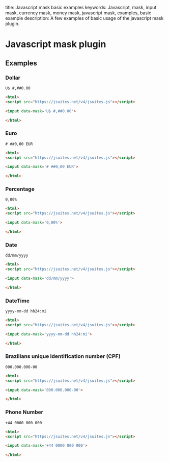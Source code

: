 title: Javascript mask basic examples
keywords: Javascript, mask, input mask, currency mask, money mask, javascript mask, examples, basic example
description: A few examples of basic usage of the javascript mask plugin.

Javascript mask plugin
======================

Examples
--------

### Dollar

`U$ #,##0.00`

```html
<html>
<script src="https://jsuites.net/v4/jsuites.js"></script>

<input data-mask='U$ #,##0.00'>

</html>
```

### Euro

`# ##0,00 EUR`

```html
<html>
<script src="https://jsuites.net/v4/jsuites.js"></script>

<input data-mask='# ##0,00 EUR'>

</html>
```

### Percentage

`0,00%`

```html
<html>
<script src="https://jsuites.net/v4/jsuites.js"></script>

<input data-mask='0,00%'>

</html>
```

### Date

`dd/mm/yyyy`

```html
<html>
<script src="https://jsuites.net/v4/jsuites.js"></script>

<input data-mask='dd/mm/yyyy'>

</html>
```

### DateTime

`yyyy-mm-dd hh24:mi`

```html
<html>
<script src="https://jsuites.net/v4/jsuites.js"></script>

<input data-mask='yyyy-mm-dd hh24:mi'>

</html>
```

### Brazilians unique identification number (CPF)

`000.000.000-00`

```html
<html>
<script src="https://jsuites.net/v4/jsuites.js"></script>

<input data-mask='000.000.000-00'>

</html>
```

### Phone Number

`+44 0000 000 000`

```html
<html>
<script src="https://jsuites.net/v4/jsuites.js"></script>

<input data-mask='+44 0000 000 000'>

</html>
```

